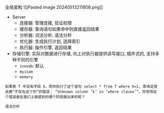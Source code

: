 全局架构
![[Pasted image 20240513211808.png]]

- Server
	- 连接器: 管理连接, 验证权限
	- 缓存器: 查询语句如果命中则直接返回结果
	- 分析器: 词法分析, 语法分析
	- 优化器: 生成执行计划, 选择索引
	- 执行器: 操作引擎, 返回结果
- 存储引擎: 实际对数据进行存储, 向上对执行器提供读写接口, 插件式的, 支持多种不同的引擎
	- `innodb`: 默认
	- `myisam`
	- `memory`

```
如果表 T 中没有字段 k，而你执行了这个语句 select * from T where k=1, 那肯定是会报“不存在这个列”的错误： “Unknown column ‘k’ in ‘where clause’”。你觉得这个错误是在我们上面提到的哪个阶段报出来的呢？

语法分析
```


